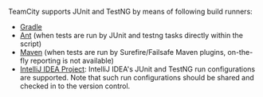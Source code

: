 [//]: # (title: Java Testing Frameworks Support)
[//]: # (auxiliary-id: Java Testing Frameworks Support)

TeamCity supports JUnit and TestNG by means of following build runners:

* [Gradle](gradle.md)
* [Ant](ant.md) (when tests are run by JUnit and testng tasks directly within the script)
* [Maven](maven.md) (when tests are run by Surefire/Failsafe Maven plugins, on-the-fly reporting is not available)
* [IntelliJ IDEA Project](intellij-idea-project.md): IntelliJ IDEA's JUnit and TestNG run configurations are supported. Note that such run configurations should be shared and checked in to the version control.
